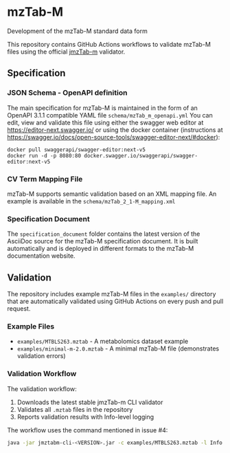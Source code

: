 # mzTab-M
Development of the mzTab-M standard data form

This repository contains GitHub Actions workflows to validate mzTab-M files using the official [jmzTab-m](https://github.com/lifs-tools/jmzTab-m) validator.

## Specification

### JSON Schema - OpenAPI definition

The main specification for mzTab-M is maintained in the form of an OpenAPI 3.1.1 compatible YAML file `schema/mzTab_m_openapi.yml`
You can edit, view and validate this file using either the swagger web editor at https://editor-next.swagger.io/ or using the docker container (instructions at https://swagger.io/docs/open-source-tools/swagger-editor-next/#docker):

```
docker pull swaggerapi/swagger-editor:next-v5
docker run -d -p 8080:80 docker.swagger.io/swaggerapi/swagger-editor:next-v5
```

### CV Term Mapping File

mzTab-M supports semantic validation based on an XML mapping file. An example is available in the `schema/mzTab_2_1-M_mapping.xml`

### Specification Document

The `specification_document` folder contains the latest version of the AsciiDoc source for the mzTab-M specification document. It is built automatically and is deployed in different formats to the mzTab-M documentation website.

## Validation

The repository includes example mzTab-M files in the `examples/` directory that are automatically validated using GitHub Actions on every push and pull request.

### Example Files

- `examples/MTBLS263.mztab` - A metabolomics dataset example
- `examples/minimal-m-2.0.mztab` - A minimal mzTab-M file (demonstrates validation errors)

### Validation Workflow

The validation workflow:
1. Downloads the latest stable jmzTab-m CLI validator
2. Validates all `.mztab` files in the repository 
3. Reports validation results with Info-level logging

The workflow uses the command mentioned in issue #4:
```bash
java -jar jmztabm-cli-<VERSION>.jar -c examples/MTBLS263.mztab -l Info
```
